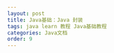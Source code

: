 ```yaml
---
layout: post
title: Java基础：Java 封装
tags: java learn 教程 Java基础教程
categories: Java文档
order: 9
---
```


